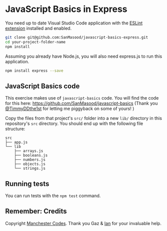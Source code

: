 # JavaScript Basics in Express

You need up to date Visual Studio Code application with the [ESLint extension](https://marketplace.visualstudio.com/items?itemName=dbaeumer.vscode-eslint) installed and enabled.


```bash
git clone git@github.com:SanMasood/javascript-basics-express.git
cd your-project-folder-name
npm install
```

Assuming you already have Node.js, you will also need express.js to run this application.
```bash
npm install express --save
```
## JavaScript Basics code


This exercise makes use of `javascript-basics` code. 
You will find the code for this here: https://github.com/SanMasood/javascript-basics (Thank you [@TimmyDDthe1st](https://github.com/TimmyDDthe1st) for letting me piggyback on some of yours! )

Copy the files from that project's `src/` folder into a new `lib/` directory in this repository's `src` directory. You should end up with the following file structure:

```
src
├── app.js
└── lib
    ├── arrays.js
    ├── booleans.js
    ├── numbers.js
    ├── objects.js
    └── strings.js
```

## Running tests

You can run tests with the `npm test` command.

## Remember: Credits

Copyright [Manchester Codes](https://github.com/MCRcodes). 
Thank you Gaz & [Ian](https://github.com/ian-antking) for your invaluable help.
